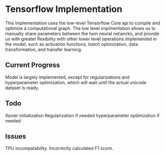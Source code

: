 # Tensorflow Implementation
This implementation uses the low-level Tensorflow Core api to compile
and optimize a computational graph. The low level implmentation allows
us to manually share parameters between the twin neural networks, and
provide us with greater flexibility with other lower level operations
implemented in the model, such as activation functions, batch optimization,
data transformation, and transfer learning.
## Current Progress
Model is largely implemented, except for regularizations and hyperparameter
optimization, which will wait until the actual unicode dataset is ready.
## Todo
Xavier initialization
Regularization if needed
hyperparameter optimization if needed
## Issues
TPU incompatability. Incorrectly calculated F1 score.

